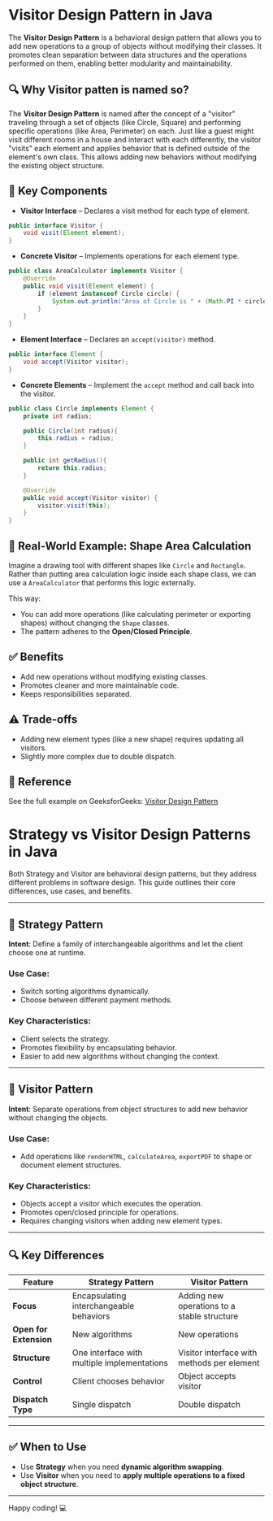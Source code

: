 # Visitor Design Pattern in Java

The **Visitor Design Pattern** is a behavioral design pattern that allows you to add new operations to a group of objects without modifying their classes. It promotes clean separation between data structures and the operations performed on them, enabling better modularity and maintainability.

## 🔍 Why Visitor patten is named so?

The **Visitor Design Pattern** is named after the concept of a "visitor" traveling through a set of objects (like Circle, Square) and performing specific operations (like Area, Perimeter) on each. Just like a guest might visit different rooms in a house and interact with each differently, the visitor "visits" each element and applies behavior that is defined outside of the element's own class. This allows adding new behaviors without modifying the existing object structure.

## 🧱 Key Components

- **Visitor Interface** – Declares a visit method for each type of element.
````java
public interface Visitor {
    void visit(Element element);
}

````
- **Concrete Visitor** – Implements operations for each element type.
````java
public class AreaCalculator implements Visitor {
    @Override
    public void visit(Element element) {
        if (element instanceof Circle circle) {
            System.out.println("Area of Circle is " + (Math.PI * circle.getRadius() * circle.getRadius()));
        }
    }
}

````
- **Element Interface** – Declares an `accept(visitor)` method.
````java
public interface Element {
    void accept(Visitor visitor);
}

````
- **Concrete Elements** – Implement the `accept` method and call back into the visitor.
````java
public class Circle implements Element {
    private int radius;

    public Circle(int radius){
        this.radius = radius;
    }

    public int getRadius(){
        return this.radius;
    }

    @Override
    public void accept(Visitor visitor) {
        visitor.visit(this);
    }
}

````

## 🧮 Real-World Example: Shape Area Calculation

Imagine a drawing tool with different shapes like `Circle` and `Rectangle`. Rather than putting area calculation logic inside each shape class, we can use a `AreaCalculator` that performs this logic externally.

This way:
- You can add more operations (like calculating perimeter or exporting shapes) without changing the `Shape` classes.
- The pattern adheres to the **Open/Closed Principle**.

## ✅ Benefits

- Add new operations without modifying existing classes.
- Promotes cleaner and more maintainable code.
- Keeps responsibilities separated.

## ⚠️ Trade-offs

- Adding new element types (like a new shape) requires updating all visitors.
- Slightly more complex due to double dispatch.

## 📖 Reference

See the full example on GeeksforGeeks: [Visitor Design Pattern](https://www.geeksforgeeks.org/visitor-design-pattern/)


# Strategy vs Visitor Design Patterns in Java

Both Strategy and Visitor are behavioral design patterns, but they address different problems in software design. This guide outlines their core differences, use cases, and benefits.

---

## 🎯 Strategy Pattern

**Intent**: Define a family of interchangeable algorithms and let the client choose one at runtime.

### Use Case:
- Switch sorting algorithms dynamically.
- Choose between different payment methods.

### Key Characteristics:
- Client selects the strategy.
- Promotes flexibility by encapsulating behavior.
- Easier to add new algorithms without changing the context.

---

## 🧭 Visitor Pattern

**Intent**: Separate operations from object structures to add new behavior without changing the objects.

### Use Case:
- Add operations like `renderHTML`, `calculateArea`, `exportPDF` to shape or document element structures.

### Key Characteristics:
- Objects accept a visitor which executes the operation.
- Promotes open/closed principle for operations.
- Requires changing visitors when adding new element types.

---

## 🔍 Key Differences

| Feature               | Strategy Pattern                        | Visitor Pattern                              |
|-----------------------|------------------------------------------|----------------------------------------------|
| **Focus**             | Encapsulating interchangeable behaviors | Adding new operations to a stable structure  |
| **Open for Extension**| New algorithms                          | New operations                               |
| **Structure**         | One interface with multiple implementations | Visitor interface with methods per element |
| **Control**           | Client chooses behavior                 | Object accepts visitor                       |
| **Dispatch Type**     | Single dispatch                         | Double dispatch                              |

---

## ✅ When to Use

- Use **Strategy** when you need **dynamic algorithm swapping**.
- Use **Visitor** when you need to **apply multiple operations to a fixed object structure**.

---

Happy coding! 💻
